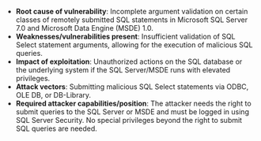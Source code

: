 - **Root cause of vulnerability**: Incomplete argument validation on certain classes of remotely submitted SQL statements in Microsoft SQL Server 7.0 and Microsoft Data Engine (MSDE) 1.0.
- **Weaknesses/vulnerabilities present**: Insufficient validation of SQL Select statement arguments, allowing for the execution of malicious SQL queries.
- **Impact of exploitation**: Unauthorized actions on the SQL database or the underlying system if the SQL Server/MSDE runs with elevated privileges.
- **Attack vectors**: Submitting malicious SQL Select statements via ODBC, OLE DB, or DB-Library.
- **Required attacker capabilities/position**: The attacker needs the right to submit queries to the SQL Server or MSDE and must be logged in using SQL Server Security. No special privileges beyond the right to submit SQL queries are needed.